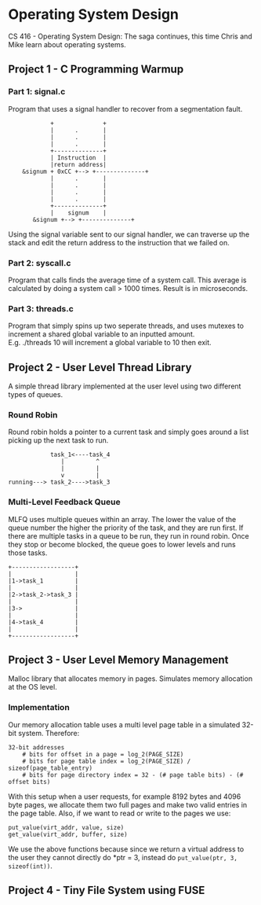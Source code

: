 # Operating System Design
CS 416 - Operating System Design: The saga continues, this time Chris
and Mike learn about operating systems.

## Project 1 - C Programming Warmup
### Part 1: signal.c
Program that uses a signal handler to recover from a segmentation fault.
```
			+              +
			|      .       |
			|      .       |
			|      .       |
			+--------------+
			| Instruction  |
			|return address|
    &signum + 0xCC +--> +--------------+
			|      .       |
			|      .       |
			|      .       |
			|      .       |
			+--------------+
			|    signum    |
	   &signum +-->	+--------------+
```
Using the signal variable sent to our signal handler, we can traverse up the stack
and edit the return address to the instruction that we failed on.

### Part 2: syscall.c
Program that calls finds the average time of a system call. This average is
calculated by doing a system call > 1000 times. Result is in microseconds.

### Part 3: threads.c
Program that simply spins up two seperate threads, and uses mutexes to
increment a shared global variable to an inputted amount.<br/>
E.g. ./threads 10 will increment a global variable to 10 then exit.

## Project 2 - User Level Thread Library
A simple thread library implemented at the user level using two different types
of queues.

### Round Robin
Round robin holds a pointer to a current task and simply goes around a list
picking up the next task to run.
```
            task_1<----task_4
               |         ^
               |         |
               v         |
running---> task_2---->task_3
```

### Multi-Level Feedback Queue
MLFQ uses multiple queues within an array. The lower the value of the queue number
the higher the priority of the task, and they are run first. If there are multiple
tasks in a queue to be run, they run in round robin. Once they stop or become
blocked, the queue goes to lower levels and runs those tasks.
```
+------------------+
|                  |
|1->task_1         |
|                  |
|2->task_2->task_3 |
|                  |
|3->               |
|                  |
|4->task_4         |
|                  |
+------------------+
```

## Project 3 - User Level Memory Management
Malloc library that allocates memory in pages. Simulates memory allocation at the
OS level.

### Implementation
Our memory allocation table uses a multi level page table in a simulated 32-bit system.
Therefore:
```
32-bit addresses
	# bits for offset in a page = log_2(PAGE_SIZE)
	# bits for page table index = log_2(PAGE_SIZE) / sizeof(page_table_entry)
	# bits for page directory index = 32 - (# page table bits) - (# offset bits)
```
With this setup when a user requests, for example 8192 bytes and 4096 byte pages, we
allocate them two full pages and make two valid entries in the page table. Also, if we
want to read or write to the pages we use:
```
put_value(virt_addr, value, size)
get_value(virt_addr, buffer, size)
```
We use the above functions because since we return a virtual address to the user they
cannot directly do \*ptr = 3, instead do `put_value(ptr, 3, sizeof(int))`.

## Project 4 - Tiny File System using FUSE
